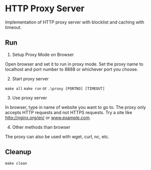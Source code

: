 # HTTP Proxy Server
Implementation of HTTP proxy server with blocklist and caching with timeout.

## Run
1. Setup Proxy Mode on Browser

Open browser and set it to run in proxy mode. Set the proxy name to localhost and port number to 8888 or whichever port you choose. 


2. Start proxy server

```make all```
```make run``` or ```.\proxy [PORTNO] [TIMEOUT]```

3. Use proxy server

 In browser, type in name of website you want to go to. The proxy only accepts HTTP requests and not HTTPS requests. Try a site like http://nginx.org/en/ or www.example.com.


4. Other methods than browser

The proxy can also be used with wget, curl, nc, etc. 
 ## Cleanup
 ```make clean```

